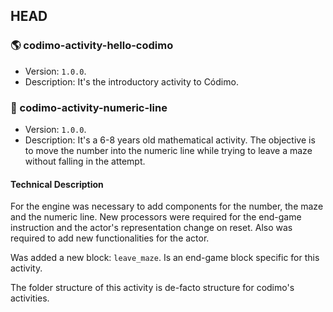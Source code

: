 ## HEAD

### 🌎 codimo-activity-hello-codimo

- Version: `1.0.0`.
- Description: It's the introductory activity to Códimo.

### 📏 codimo-activity-numeric-line

- Version: `1.0.0`.
- Description: It's a 6-8 years old mathematical activity. The objective is to move the number into the numeric line while trying to leave a maze without falling in the attempt.

#### Technical Description

For the engine was necessary to add components for the number, the maze and the numeric line. New processors were required for the end-game instruction and the actor's representation change on reset. Also was required to add new functionalities for the actor.

Was added a new block: `leave_maze`. Is an end-game block specific for this activity.

The folder structure of this activity is de-facto structure for codimo's activities.
